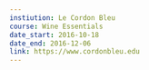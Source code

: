 ```yaml
---
instiution: Le Cordon Bleu
course: Wine Essentials
date_start: 2016-10-18
date_end: 2016-12-06
link: https://www.cordonbleu.edu
---
```

